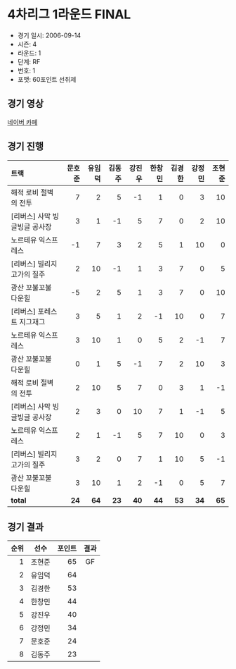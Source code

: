 # 4차리그 1라운드 FINAL

- 경기 일시: 2006-09-14
- 시즌: 4
- 라운드: 1
- 단계: RF
- 번호: 1
- 포맷: 60포인트 선취제





## 경기 영상
[네이버 카페](https://cafe.naver.com/leaguekart/63)

## 경기 진행

| 트랙 | 문호준 | 유임덕 | 김동주 | 강진우 | 한창민 | 김경한 | 강정민 | 조현준 |
|:---|---:|---:|---:|---:|---:|---:|---:|---:|
| 해적 로비 절벽의 전투 | 7 | 2 | 5 | -1 | 1 | 0 | 3 | 10 |
| [리버스] 사막 빙글빙글 공사장 | 3 | 1 | -1 | 5 | 7 | 0 | 2 | 10 |
| 노르테유 익스프레스 | -1 | 7 | 3 | 2 | 5 | 1 | 10 | 0 |
| [리버스] 빌리지 고가의 질주 | 2 | 10 | -1 | 1 | 3 | 7 | 0 | 5 |
| 광산 꼬불꼬불 다운힐 | -5 | 2 | 5 | 1 | 3 | 7 | 0 | 10 |
| [리버스] 포레스트 지그재그 | 3 | 5 | 1 | 2 | -1 | 10 | 0 | 7 |
| 노르테유 익스프레스 | 3 | 10 | 1 | 0 | 5 | 2 | -1 | 7 |
| 광산 꼬불꼬불 다운힐 | 0 | 1 | 5 | -1 | 7 | 2 | 10 | 3 |
| 해적 로비 절벽의 전투 | 2 | 10 | 5 | 7 | 0 | 3 | 1 | -1 |
| [리버스] 사막 빙글빙글 공사장 | 2 | 3 | 0 | 10 | 7 | 1 | -1 | 5 |
| 노르테유 익스프레스 | 2 | 1 | -1 | 5 | 7 | 10 | 0 | 3 |
| [리버스] 빌리지 고가의 질주 | 3 | 2 | 0 | 7 | 1 | 10 | 5 | -1 |
| 광산 꼬불꼬불 다운힐 | 3 | 10 | 1 | 2 | -1 | 0 | 5 | 7 |
| __total__ | __24__ | __64__ | __23__ | __40__ | __44__ | __53__ | __34__ | __65__ |




## 경기 결과

| 순위 | 선수 | 포인트 | 결과 |
|---:|:---:|---:|:---:|
| 1 | 조현준 | 65 | GF |
| 2 | 유임덕 | 64 |  |
| 3 | 김경한 | 53 |  |
| 4 | 한창민 | 44 |  |
| 5 | 강진우 | 40 |  |
| 6 | 강정민 | 34 |  |
| 7 | 문호준 | 24 |  |
| 8 | 김동주 | 23 |  |

